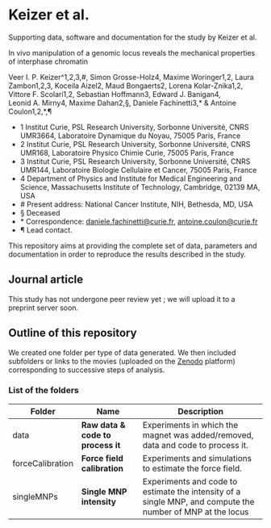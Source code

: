 # Keizer et al.
Supporting data, software and documentation for the study by Keizer et al.

In vivo manipulation of a genomic locus
reveals the mechanical properties of interphase chromatin

Veer I. P. Keizer^1,2,3,#, Simon Grosse-Holz4, Maxime Woringer1,2, Laura Zambon1,2,3, Koceila Aizel2, Maud Bongaerts2, Lorena Kolar-Znika1,2, Vittore F. Scolari1,2, Sebastian Hoffmann3, Edward J. Banigan4, Leonid A. Mirny4, Maxime Dahan2,§, Daniele Fachinetti3,* & Antoine Coulon1,2,*,¶


- 1	Institut Curie, PSL Research University, Sorbonne Université, CNRS UMR3664, Laboratoire Dynamique du Noyau, 75005 Paris, France
- 2	Institut Curie, PSL Research University, Sorbonne Université, CNRS UMR168, Laboratoire Physico Chimie Curie, 75005 Paris, France
- 3	Institut Curie, PSL Research University, Sorbonne Université, CNRS UMR144, Laboratoire Biologie Cellulaire et Cancer, 75005 Paris, France
- 4	Department of Physics and Institute for Medical Engineering and Science, Massachusetts Institute of Technology, Cambridge, 02139 MA, USA
- \# Present address: National Cancer Institute, NIH, Bethesda, MD, USA
- §	Deceased
- \*	Correspondence: daniele.fachinetti@curie.fr, antoine.coulon@curie.fr
- ¶	Lead contact.

This repository aims at providing the complete set of data, parameters and documentation in order to reproduce the results described in the study.

## Journal article
This study has not undergone peer review yet ; we will upload it to a preprint server soon.

## Outline of this repository
We created one folder per type of data generated. We then included subfolders or links to the movies (uploaded on the [Zenodo](https://zenodo.org/) platform) corresponding to successive steps of analysis.

### List of the folders

|Folder|Name|Description|
|---|---|---|
|data|**Raw data & code to process it**|Experiments in which the magnet was added/removed, data and code to process it.|
|forceCalibration|**Force field calibration**|Experiments and simulations to estimate the force field.|
|singleMNPs|**Single MNP intensity**|Experiments and code to estimate the intensity of a single MNP, and compute the number of MNP at the locus|

